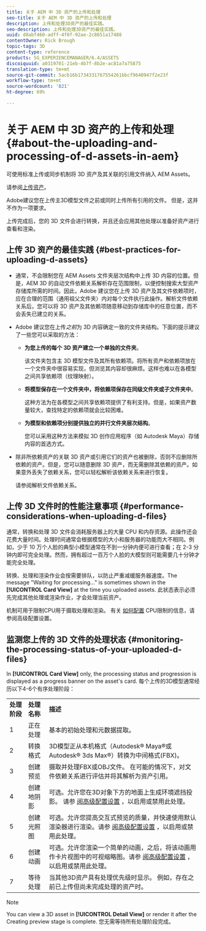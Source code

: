 ```yaml
---
title: 关于 AEM 中 3D 资产的上传和处理
seo-title: 关于 AEM 中 3D 资产的上传和处理
description: 上传和处理3D资产的最佳实践。
seo-description: 上传和处理3D资产的最佳实践。
uuid: d8abf460-adff-4f0f-92ae-2c8651a17488
contentOwner: Rick Brough
topic-tags: 3D
content-type: reference
products: SG_EXPERIENCEMANAGER/6.4/ASSETS
discoiquuid: a0319701-21eb-4b7f-8b2e-ac81a7a75875
translation-type: tm+mt
source-git-commit: 5acb16b1734331767554261bbcf9640947f2e23f
workflow-type: tm+mt
source-wordcount: '821'
ht-degree: 69%

---
```



# 关于 AEM 中 3D 资产的上传和处理 {#about-the-uploading-and-processing-of-d-assets-in-aem}

可使用标准上传或同步机制将 3D 资产及其关联的引用文件纳入 AEM Assets。

请参阅[上传资产](managing-assets-touch-ui.md#uploading-assets)。

Adobe建议您在上传主3D模型文件之前或同时上传所有引用的文件。 但是，这并不作为一项要求。

上传完成后，您的 3D 文件会进行转换，并且还会应用其他处理以准备好资产进行查看和渲染。

## 上传 3D 资产的最佳实践 {#best-practices-for-uploading-d-assets}

* 通常，不会限制您在 AEM Assets 文件夹层次结构中上传 3D 内容的位置。但是，AEM 3D 的自动文件依赖关系解析存在范围限制，以便控制搜索大型资产存储库所需的时间。因此，Adobe 建议您在上传 3D 资产及其文件依赖项时，应在合理的范围（通用祖父文件夹）内对每个文件执行此操作。解析文件依赖关系后，您可以将 3D 资产及其依赖项随意移动到存储库中的任意位置，而不会丢失已建立的关系。
* Adobe 建议您在上传&#x200B;*之前*&#x200B;为 3D 内容确定一致的文件夹结构。下面的提示建议了一些您可以采取的方法：

   * **为您上传的每个 3D 资产建立一个单独的文件夹**。

      该文件夹包含主 3D 模型文件及其所有依赖项。将所有资产和依赖项放在一个文件夹中很容易实现，但浏览其内容却很麻烦。这样也难以在各模型之间共享依赖项（纹理映射）。

   * **将模型保存在一个文件夹中，将依赖项保存在同级文件夹或子文件夹中**。

      这种方法为在各模型之间共享依赖项提供了有利支持。但是，如果资产数量较大，查找特定的依赖项就会比较困难。

   * **为模型和依赖项分别提供独立的并行文件夹层次结构**。

      您可以采用这种方法来模拟 3D 创作应用程序（如 Autodesk Maya）存储内容的首选方式。

* 除非所依赖资产的关联 3D 资产或引用它们的资产也被删除，否则不应删除所依赖的资产。但是，您可以随意删除 3D 资产，而无需删除其依赖的资产。如果意外丢失了依赖关系，您可以轻松解析该依赖关系来进行恢复。

   请参阅解析文件依赖关系。

## 上传 3D 文件时的性能注意事项 {#performance-considerations-when-uploading-d-files}

通常，转换和处理 3D 文件会消耗服务器上的大量 CPU 和内存资源。此操作还会花费大量时间。处理时间通常会根据模型的大小和服务器的功能而大不相同。例如，少于 10 万个人脸的典型小模型通常在不到一分钟内便可进行查看；在 2-3 分钟内即可完全处理。然而，拥有超过一百万个人脸的大模型则可能需要几十分钟才能完全处理。

转换、处理和渲染作业会按需要排队，以防止严重减缓服务器速度。The message &quot;Waiting for processing...&quot; is sometimes shown in the **[!UICONTROL Card View]** at the time you uploaded assets. 此状态表示必须先完成其他处理或渲染作业，才会处理当前资产。

机制可用于限制CPU用于摄取处理和渲染。 有关 [如何配置](advanced-config-3d.md) CPU限制的信息，请参阅高级配置设置。

## 监测您上传的 3D 文件的处理状态 {#monitoring-the-processing-status-of-your-uploaded-d-files}

In **[!UICONTROL Card View]** only, the processing status and progression is displayed as a progress banner on the asset&#39;s card. 每个上传的3D模型通常经历以下4-6个有序处理阶段：

<table> 
 <tbody> 
  <tr> 
   <td><strong>处理阶段</strong><br /> </td> 
   <td><strong>处理名称</strong></td> 
   <td><strong>描述</strong></td> 
  </tr> 
  <tr> 
   <td>1</td> 
   <td>正在处理</td> 
   <td>基本的初始处理和元数据提取。</td> 
  </tr> 
  <tr> 
   <td>2</td> 
   <td>转换格式</td> 
   <td>3D模型正从本机格式（Autodesk® Maya®或Autodesk® 3ds Max®）转换为中间格式(FBX)。</td> 
  </tr> 
  <tr> 
   <td>3</td> 
   <td>创建预览</td> 
   <td>摄取并处理FBX或OBJ文件。 在可能的情况下，对文件依赖关系进行评估并将其解析为资产引用。</td> 
  </tr> 
  <tr> 
   <td>4</td> 
   <td>创建地阴影</td> 
   <td>可选。允许您在3D对象下方的地面上生成环境遮挡投影。 请参 <a href="/help/assets/advanced-config-3d.md">阅高级配置设置</a> ，以启用或禁用此处理。</td> 
  </tr> 
  <tr> 
   <td>5<br /> </td> 
   <td>创建光照图</td> 
   <td>可选。允许您提高交互式预览的质量，并快速使用默认渲染器进行渲染。请参 <a href="/help/assets/advanced-config-3d.md">阅高级配置设置</a> ，以启用或禁用此处理。</td> 
  </tr> 
  <tr> 
   <td>6<br /> </td> 
   <td>创建动画</td> 
   <td>可选。允许您渲染一个简单的动画，之后，将该动画用作卡片视图中的可视缩略图。请参 <a href="/help/assets/advanced-config-3d.md">阅高级配置设置</a> ，以启用或禁用此处理。</td> 
  </tr> 
  <tr> 
   <td>7<br /> </td> 
   <td>等待处理</td> 
   <td>当其他3D资产具有处理优先级时显示。 例如，存在之前已上传但尚未完成处理的资产时。</td> 
  </tr> 
 </tbody> 
</table>

>[!NOTE]
>
>You can view a 3D asset in **[!UICONTROL Detail View]** or render it after the Creating preview stage is complete. 您无需等待所有处理阶段完成。

